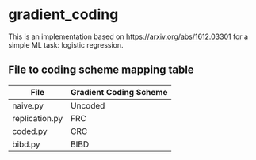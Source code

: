 # gradient_coding
This is an implementation based on https://arxiv.org/abs/1612.03301 for a simple ML task: logistic regression.

## File to coding scheme mapping table
| File     | Gradient Coding Scheme  |
|----------|-----|
| naive.py | Uncoded  | 
| replication.py | FRC  | 
| coded.py| CRC  |
|bibd.py| BIBD|
